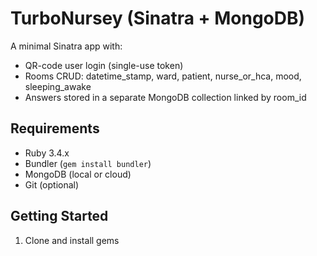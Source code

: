 # TurboNursey (Sinatra + MongoDB)

A minimal Sinatra app with:
- QR-code user login (single-use token)
- Rooms CRUD: datetime_stamp, ward, patient, nurse_or_hca, mood, sleeping_awake
- Answers stored in a separate MongoDB collection linked by room_id

## Requirements

- Ruby 3.4.x
- Bundler (`gem install bundler`)
- MongoDB (local or cloud)
- Git (optional)

## Getting Started

1) Clone and install gems
